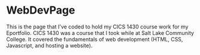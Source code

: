 # WebDevPage
This is the page that I've coded to hold my CICS 1430 course work for my Eportfolio. CICS 1430 was a course that I took while at Salt Lake Community College. It covered the fundamentals of web development (HTML, CSS, Javascript, and hosting a website).
